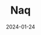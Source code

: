 ---  
layout: startup_page  
title: "Naq"  
id: "naqcyber.com"  
permalink: "/naqnaqcyber.com01242024/"  
website: "https://www.naqcyber.com/"  
funding_round: ""  
funding_amount: "€3M"  
investors: "No Such Ventures"  
about: "Naq is an automated compliance platform designed to help healthcare and medical companies navigate complex regulatory requirements in the UK and EU. Its platform streamlines compliance processes, secures healthcare data, and accelerates the market entry of innovative healthcare solutions. Naq also allows organizations to verify the compliance status of their suppliers, enhancing the security of the healthcare supply chain."  
markets: "Healthtech, Compliance, Cyber Security, Supply Chain Management, Training"  
hq: "Zoetermeer, South Holland, Netherlands"  
founded_year: "2019"  
linkedin: "https://www.linkedin.com/company/naqcyber"  
twitter: "https://twitter.com/NaqCyber"  
instagram: ""  
facebook: "https://www.facebook.com/naqcyber"  
crunchbase: "https://www.crunchbase.com/organization/naq-cyber"  
pitchbook: "https://pitchbook.com/profiles/company/482523-49"  

date_display: "24-Jan-2024"  
date: "2024-01-24"

# SEO Optimization  
meta_title: "Naq -  Funding (€3M)"  
meta_description: "Naq, Naq is an automated compliance platform designed to help healthcare and medical companies navigate complex regulatory requirements in the UK and EU. I..."  
meta_keywords: "Naq, Healthtech, Compliance, Cyber Security, Supply Chain Management, Training,  funding"  
canonical_url: "https://startup.projectstartups.com/naqnaqcyber.com01242024/"  
---